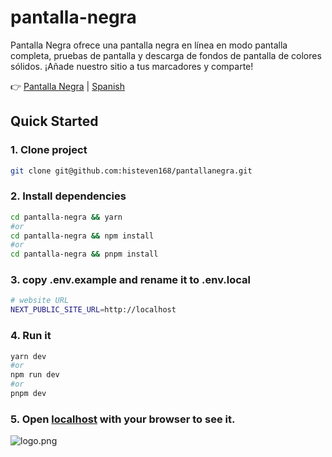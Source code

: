 # pantalla-negra
Pantalla Negra ofrece una pantalla negra en línea en modo pantalla completa, pruebas de pantalla y descarga de fondos de pantalla de colores sólidos. ¡Añade nuestro sitio a tus marcadores y comparte!

👉 [Pantalla Negra](https://pantallanegra.com) | [Spanish]([[https://github.com/histeven168/pantalla-negra/main/README.md](https://github.com/histeven168/pantalla-negra/edit/main/README.md)](https://github.com/histeven168/pantalla-negra/edit/main/README.md))


## Quick Started

### 1. Clone project

```bash
git clone git@github.com:histeven168/pantallanegra.git
```

### 2. Install dependencies

```bash
cd pantalla-negra && yarn
#or
cd pantalla-negra && npm install
#or
cd pantalla-negra && pnpm install
```

### 3. copy .env.example and rename it to .env.local

```bash
# website URL
NEXT_PUBLIC_SITE_URL=http://localhost

```

### 4. Run it

```bash
yarn dev
#or
npm run dev
#or
pnpm dev
```

### 5. Open [localhost](localhost) with your browser to see it.
![logo.png](https://pantallanegra.com/logo.png)
